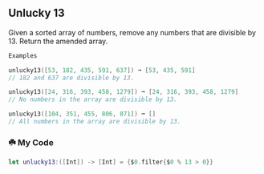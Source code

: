 ## Unlucky 13

Given a sorted array of numbers, remove any numbers that are divisible by 13. Return the amended array.
```swift
Examples

unlucky13([53, 182, 435, 591, 637]) ➞ [53, 435, 591]
// 182 and 637 are divisible by 13.

unlucky13([24, 316, 393, 458, 1279]) ➞ [24, 316, 393, 458, 1279]
// No numbers in the array are divisible by 13.

unlucky13([104, 351, 455, 806, 871]) ➞ []
// All numbers in the array are divisible by 13.
```
### ☘️ My Code
```swift
let unlucky13:([Int]) -> [Int] = {$0.filter{$0 % 13 > 0}}
```
